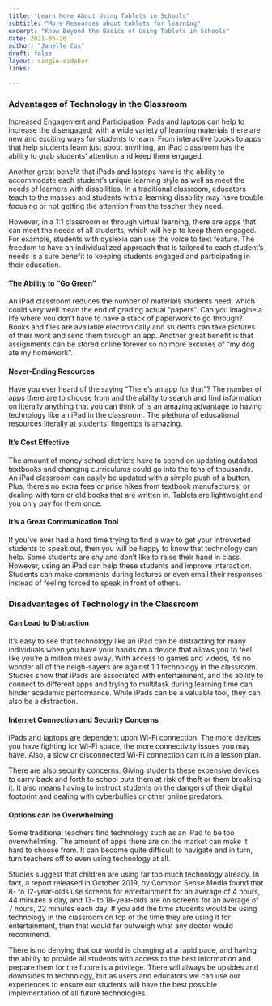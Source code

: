 ```yaml
---
title: "Learn More About Using Tablets in Schools"
subtitle: "More Resources about tablets for learning"
excerpt: "Know Beyond the Basics of Using Tablets in Schools"
date: 2021-06-20
author: "Janelle Cox"
draft: false
layout: single-sidebar
links:

---
```


### Advantages of Technology in the Classroom

Increased Engagement and Participation
iPads and laptops can help to increase the disengaged; with a wide variety of learning materials there are new and exciting ways for students to learn. From interactive books to apps that help students learn just about anything, an iPad classroom has the ability to grab students’ attention and keep them engaged.

Another great benefit that iPads and laptops have is the ability to accommodate each student’s unique learning style as well as meet the needs of learners with disabilities. In a traditional classroom, educators teach to the masses and students with a learning disability may have trouble focusing or not getting the attention from the teacher they need.

However, in a 1:1 classroom or through virtual learning, there are apps that can meet the needs of all students, which will help to keep them engaged. For example, students with dyslexia can use the voice to text feature. The freedom to have an individualized approach that is tailored to each student’s needs is a sure benefit to keeping students engaged and participating in their education.

#### The Ability to “Go Green”

An iPad classroom reduces the number of materials students need, which could very well mean the end of grading actual “papers”. Can you imagine a life where you don’t have to have a stack of paperwork to go through? Books and files are available electronically and students can take pictures of their work and send them through an app. Another great benefit is that assignments can be stored online forever so no more excuses of “my dog ate my homework”.

#### Never-Ending Resources

Have you ever heard of the saying “There’s an app for that”? The number of apps there are to choose from and the ability to search and find information on literally anything that you can think of is an amazing advantage to having technology like an iPad in the classroom. The plethora of educational resources literally at students’ fingertips is amazing.

#### It’s Cost Effective

The amount of money school districts have to spend on updating outdated textbooks and changing curriculums could go into the tens of thousands. An iPad classroom can easily be updated with a simple push of a button. Plus, there’s no extra fees or price hikes from textbook manufactures, or dealing with torn or old books that are written in. Tablets are lightweight and you only pay for them once.

#### It’s a Great Communication Tool

If you’ve ever had a hard time trying to find a way to get your introverted students to speak out, then you will be happy to know that technology can help. Some students are shy and don’t like to raise their hand in class. However, using an iPad can help these students and improve interaction. Students can make comments during lectures or even email their responses instead of feeling forced to speak in front of others.

### Disadvantages of Technology in the Classroom

#### Can Lead to Distraction

It’s easy to see that technology like an iPad can be distracting for many individuals when you have your hands on a device that allows you to feel like you’re a million miles away. With access to games and videos, it’s no wonder all of the neigh-sayers are against 1:1 technology in the classroom. Studies show that iPads are associated with entertainment, and the ability to connect to different apps and trying to multitask during learning time can hinder academic performance. While iPads can be a valuable tool, they can also be a distraction.

#### Internet Connection and Security Concerns

iPads and laptops are dependent upon Wi-Fi connection. The more devices you have fighting for Wi-Fi space, the more connectivity issues you may have. Also, a slow or disconnected Wi-Fi connection can ruin a lesson plan.

There are also security concerns. Giving students these expensive devices to carry back and forth to school puts them at risk of theft or them breaking it. It also means having to instruct students on the dangers of their digital footprint and dealing with cyberbullies or other online predators.

#### Options can be Overwhelming

Some traditional teachers find technology such as an iPad to be too overwhelming. The amount of apps there are on the market can make it hard to choose from. It can become quite difficult to navigate and in turn, turn teachers off to even using technology at all.


Studies suggest that children are using far too much technology already. In fact, a report released in October 2019, by Common Sense Media found that 8- to 12-year-olds use screens for entertainment for an average of 4 hours, 44 minutes a day, and 13- to 18-year-olds are on screens for an average of 7 hours, 22 minutes each day. If you add the time students would be using technology in the classroom on top of the time they are using it for entertainment, then that would far outweigh what any doctor would recommend.

There is no denying that our world is changing at a rapid pace, and having the ability to provide all students with access to the best information and prepare them for the future is a privilege. There will always be upsides and downsides to technology, but as users and educators we can use our experiences to ensure our students will have the best possible implementation of all future technologies.
